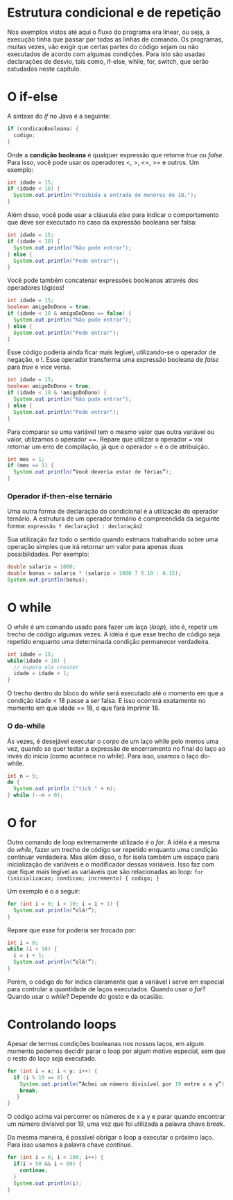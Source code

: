 # Estrutura condicional e de repetição

Nos exemplos vistos até aqui o fluxo do programa era linear, ou seja, a execução tinha que passar por todas as linhas de comando. Os programas, muitas vezes, vão exigir que certas partes do código sejam ou não executados de acordo com algumas condições. Para isto são usadas declarações de desvio, tais como, if-else, while, for, switch, que serão estudados neste capítulo.

# O if-else

A sintaxe do _if_ no Java é a seguinte:

````java
if (condicaoBooleana) {
  codigo;
}
````

Onde a **condição booleana** é qualquer expressão que retorne _true_ ou _false_. Para isso, você pode usar os operadores <, >, <=, >= e outros. Um exemplo:

````java
int idade = 15;
if (idade < 18) {
  System.out.println("Proibida a entrada de menores de 18.");
}
````

Além disso, você pode usar a cláusula _else_ para indicar o comportamento que deve ser executado no caso da expressão booleana ser falsa:

````java
int idade = 15;
if (idade < 18) {
  System.out.println("Não pode entrar");
} else {
  System.out.println("Pode entrar");
}
````
Você pode também concatenar expressões booleanas através dos operadores lógicos!

````java
int idade = 15;
boolean amigoDoDono = true;
if (idade < 18 & amigoDoDono == false) {
  System.out.println("Não pode entrar");
} else {
  System.out.println("Pode entrar");
}
````

Esse código poderia ainda ficar mais legível, utilizando-se o operador de negação, o !. Esse operador transforma uma expressão booleana de _false_ para _true_ e vice versa.

````java
int idade = 15;
boolean amigoDoDono = true;
if (idade < 18 & !amigoDoDono) {
  System.out.println("Não pode entrar");
} else {
  System.out.println("Pode entrar");
}
````

Para comparar se uma variável tem o mesmo valor que outra variável ou valor, utilizamos o operador ==. Repare que utilizar o operador = vai retornar um erro de compilação, já que o operador = é o de atribuição.

````java
int mes = 1;
if (mes == 1) {
  System.out.println(“Você deveria estar de férias”);
}
````

### Operador if-then-else ternário

Uma outra forma de declaração do condicional é a utilização do operador ternário. A estrutura de um operador ternário é compreendida da seguinte forma: ``expressão ? declaração1 : declaração2``

Sua utilização faz todo o sentido quando estmaos trabalhando sobre uma operação simples que irá retornar um valor para apenas duas possibilidades. Por exemplo:

````java
double salario = 1000; 
double bonus = salario * (salario > 1000 ? 0.10 : 0.15); 
System.out.println(bonus);
````

# O while

O _while_ é um comando usado para fazer um laço (_loop_), isto é, repetir um trecho de código algumas vezes. A idéia é que esse trecho de código seja repetido enquanto uma determinada condição permanecer verdadeira.

````java
int idade = 15;
while(idade < 18) {
  // espera ele crescer
  idade = idade + 1;
}
````

O trecho dentro do bloco do _while_ será executado até o momento em que a condição idade < 18 passe a ser falsa. E isso ocorrerá exatamente no momento em que idade == 18, o que fará imprimir 18.

### O do-while

Às vezes, é desejável executar o corpo de um laço while pelo menos uma vez, quando se quer testar a expressão de encerramento no final do laço ao invés do início (como acontece no while). Para isso, usamos o laço do-while.

````java
int n = 5;
do {
  System.out.println ("tick " + n);
} while (--n > 0);
````

# O for

Outro comando de loop extremamente utilizado é o _for_. A idéia é a mesma do _while_, fazer um trecho de código ser repetido enquanto uma condição continuar verdadeira. Mas além disso, o for isola também um espaço para inicialização de variáveis e o modificador dessas variáveis. Isso faz com que fique mais legível as variáveis que são relacionadas ao loop: ``for (inicializacao; condicao; incremento) { codigo; }``

Um exemplo é o a seguir:

````java
for (int i = 0; i < 10; i = i + 1) {
  System.out.println(“olá!”);
}
````

Repare que esse for poderia ser trocado por:

````java
int i = 0;
while (i < 10) {
  i = i + 1;
  System.out.println(“olá!”);
}
````

Porém, o código do for indica claramente que a variável i serve em especial para controlar a quantidade de laços executados. Quando usar o _for_? Quando usar o _while_? Depende do gosto e da ocasião.


# Controlando loops

Apesar de termos condições booleanas nos nossos laços, em algum momento podemos decidir parar o loop por algum motivo especial, sem que o resto do laço seja executado.

````java
for (int i = x; i < y; i++) {
  if (i % 19 == 0) {
    System.out.println(“Achei um número divisível por 19 entre x e y”);
    break;
   }
}
````

O código acima vai percorrer os números de x a y e parar quando encontrar um número divisível por 19, uma vez que foi utilizada a palavra chave _break_.

Da mesma maneira, é possível obrigar o loop a executar o próximo laço. Para isso usamos a palavra chave _continue_.

````java
for (int i = 0; i < 100; i++) {
  if(i > 50 && i < 60) {
    continue;
  }
  System.out.println(i);
}
````
